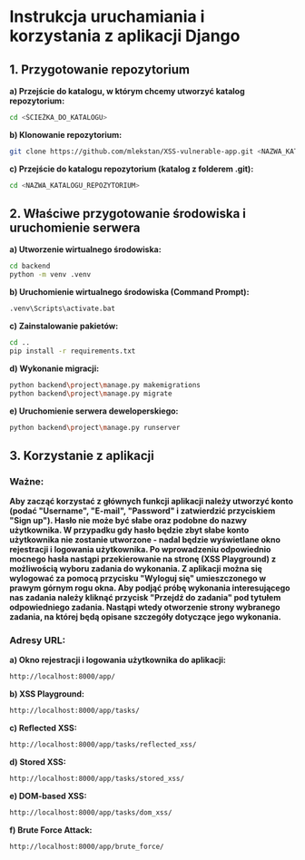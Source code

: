 # Instrukcja uruchamiania i korzystania z aplikacji Django
## 1. Przygotowanie repozytorium
**a) Przejście do katalogu, w którym chcemy utworzyć katalog repozytorium:**
```bash
cd <ŚCIEŻKA_DO_KATALOGU>
```
**b) Klonowanie repozytorium:**
```bash
git clone https://github.com/mlekstan/XSS-vulnerable-app.git <NAZWA_KATALOGU_REPOZYTORIUM>
```
**c) Przejście do katalogu repozytorium (katalog z folderem .git):**
```bash
cd <NAZWA_KATALOGU_REPOZYTORIUM>
```

## 2. Właściwe przygotowanie środowiska i uruchomienie serwera
**a) Utworzenie wirtualnego środowiska:**
```bash
cd backend
python -m venv .venv
```
**b) Uruchomienie wirtualnego środowiska (Command Prompt):**
```bash
.venv\Scripts\activate.bat
```
**c) Zainstalowanie pakietów:**
```bash
cd ..
pip install -r requirements.txt
```
**d) Wykonanie migracji:**
```bash
python backend\project\manage.py makemigrations
python backend\project\manage.py migrate
```
**e) Uruchomienie serwera deweloperskiego:**
```bash
python backend\project\manage.py runserver
```

## 3. Korzystanie z aplikacji
### Ważne:
**Aby zacząć korzystać z głównych funkcji aplikacji należy utworzyć konto (podać "Username", "E-mail", "Password" i zatwierdzić przyciskiem "Sign up"). Hasło nie może być słabe oraz podobne do nazwy użytkownika. W przypadku gdy hasło będzie zbyt słabe konto użytkownika nie zostanie utworzone - nadal będzie wyświetlane okno rejestracji i logowania użytkownika. Po wprowadzeniu odpowiednio mocnego hasła nastąpi przekierowanie na stronę (XSS Playground) z możliwością wyboru zadania do wykonania. Z aplikacji można się wylogować za pomocą przycisku "Wyloguj się" umieszczonego w prawym górnym rogu okna. Aby podjąć próbę wykonania interesującego nas zadania należy kliknąć przycisk "Przejdź do zadania" pod tytułem odpowiedniego zadania. Nastąpi wtedy otworzenie strony wybranego zadania, na której będą opisane szczegóły dotyczące jego wykonania.**
### Adresy URL:
**a) Okno rejestracji i logowania użytkownika do aplikacji:**
```bash
http://localhost:8000/app/
```
**b) XSS Playground:**
```bash
http://localhost:8000/app/tasks/
```
**c) Reflected XSS:**
```bash
http://localhost:8000/app/tasks/reflected_xss/
```
**d) Stored XSS:**
```bash
http://localhost:8000/app/tasks/stored_xss/
```
**e) DOM-based XSS:**
```bash
http://localhost:8000/app/tasks/dom_xss/
```
**f) Brute Force Attack:**
```bash
http://localhost:8000/app/brute_force/
```
